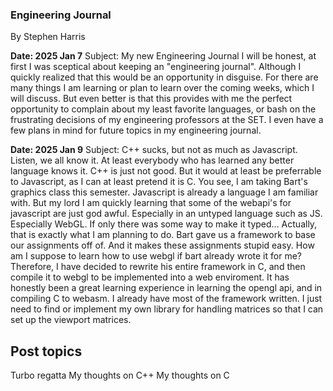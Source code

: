 ### Engineering Journal
By Stephen Harris

**Date: 2025 Jan 7**
Subject: My new Engineering Journal
I will be honest, at first I was sceptical about keeping an "engineering journal". Although I quickly realized that this would be an opportunity in disguise. For there are many things I am learning or plan to learn over the coming weeks, which I will discuss. But even better is that this provides with me the perfect opportunity to complain about my least favorite languages, or bash on the frustrating decisions of my engineering professors at the SET. I even have a few plans in mind for future topics in my engineering journal.

**Date: 2025 Jan 9**
Subject: C++ sucks, but not as much as Javascript.
Listen, we all know it. At least everybody who has learned any better language knows it. C++ is just not good. But it would at least be preferrable to Javascript, as I can at least pretend it is C.
You see, I am taking Bart's graphics class this semester. Javascript is already a language I am familiar with. But my lord I am quickly learning that some of the webapi's for javascript are just god awful. Especially in an untyped language such as JS. Especially WebGL. If only there was some way to make it typed\.\.\.
Actually, that is exactly what I am planning to do. 
Bart gave us a framework to base our assignments off of. And it makes these assignments stupid easy. How am I suppose to learn how to use webgl if bart already wrote it for me? Therefore, I have decided to rewrite his entire framework in C, and then compile it to webgl to be implemented into a web enviroment. 
It has honestly been a great learning experience in learning the opengl api, and in compiling C to webasm. I already have most of the framework written. I just need to find or implement my own library for handling matrices so that I can set up the viewport matrices.



## Post topics
Turbo regatta
My thoughts on C++
My thoughts on C
